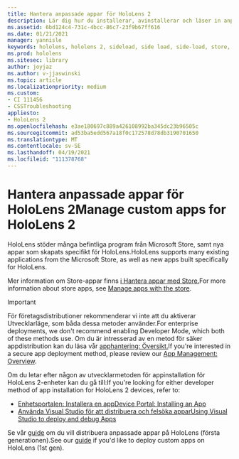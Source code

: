 ```yaml
---
title: Hantera anpassade appar för HoloLens 2
description: Lär dig hur du installerar, avinstallerar och läser in anpassade holografiska appar på HoloLens 2-enheter med hjälp av Enhetsportalen och Visual Studio.
ms.assetid: 6bd124c4-731c-4bcc-86c7-23f9b67ff616
ms.date: 01/21/2021
manager: yannisle
keywords: hololens, hololens 2, sideload, side load, side-load, store, uwp, app, install
ms.prod: hololens
ms.sitesec: library
author: joyjaz
ms.author: v-jjaswinski
ms.topic: article
ms.localizationpriority: medium
ms.custom:
- CI 111456
- CSSTroubleshooting
appliesto:
- HoloLens 2
ms.openlocfilehash: e3ae180697c889a426108992ba345dc23b96505c
ms.sourcegitcommit: ad53ba5edd567a18f0c172578d78db3190701650
ms.translationtype: MT
ms.contentlocale: sv-SE
ms.lasthandoff: 04/19/2021
ms.locfileid: "111378768"
---
```

# <a name="manage-custom-apps-for-hololens-2"></a><span data-ttu-id="7f69e-104">Hantera anpassade appar för HoloLens 2</span><span class="sxs-lookup"><span data-stu-id="7f69e-104">Manage custom apps for HoloLens 2</span></span>

<span data-ttu-id="7f69e-105">HoloLens stöder många befintliga program från Microsoft Store, samt nya appar som skapats specifikt för HoloLens.</span><span class="sxs-lookup"><span data-stu-id="7f69e-105">HoloLens supports many existing applications from the Microsoft Store, as well as new apps built specifically for HoloLens.</span></span> 

<span data-ttu-id="7f69e-106">Mer information om Store-appar finns [i Hantera appar med Store.](holographic-store-apps.md)</span><span class="sxs-lookup"><span data-stu-id="7f69e-106">For more information about store apps, see [Manage apps with the store](holographic-store-apps.md).</span></span>

> [!IMPORTANT]
> <span data-ttu-id="7f69e-107">För företagsdistributioner rekommenderar vi inte att du aktiverar Utvecklarläge, som båda dessa metoder använder.</span><span class="sxs-lookup"><span data-stu-id="7f69e-107">For enterprise deployments, we don't recommend enabling Developer Mode, which both of these methods use.</span></span> <span data-ttu-id="7f69e-108">Om du är intresserad av en metod för säker appdistribution kan du läsa vår [apphantering: Översikt.](app-deploy-overview.md)</span><span class="sxs-lookup"><span data-stu-id="7f69e-108">If you're interested in a secure app deployment method, please review our [App Management: Overview](app-deploy-overview.md).</span></span>

<span data-ttu-id="7f69e-109">Om du letar efter någon av utvecklarmetoden för appinstallation för HoloLens 2-enheter kan du gå till:</span><span class="sxs-lookup"><span data-stu-id="7f69e-109">If you're looking for either developer method of app installation for HoloLens 2 devices, refer to:</span></span>
- [<span data-ttu-id="7f69e-110">Enhetsportalen: Installera en app</span><span class="sxs-lookup"><span data-stu-id="7f69e-110">Device Portal: Installing an App</span></span>](https://docs.microsoft.com/windows/mixed-reality/develop/platform-capabilities-and-apis/using-the-windows-device-portal#installing-an-app)
- [<span data-ttu-id="7f69e-111">Använda Visual Studio för att distribuera och felsöka appar</span><span class="sxs-lookup"><span data-stu-id="7f69e-111">Using Visual Studio to deploy and debug Apps</span></span>](https://docs.microsoft.com/windows/mixed-reality/develop/platform-capabilities-and-apis/using-visual-studio)

<span data-ttu-id="7f69e-112">Se vår [guide](holographic-custom-apps.md) om du vill distribuera anpassade appar på HoloLens (första generationen).</span><span class="sxs-lookup"><span data-stu-id="7f69e-112">See our [guide](holographic-custom-apps.md) if you'd like to deploy custom apps on HoloLens (1st gen).</span></span>